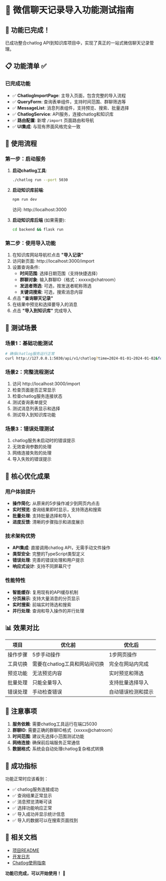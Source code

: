 # 📱 微信聊天记录导入功能测试指南

## 🎉 功能已完成！

已成功整合chatlog API到知识库项目中，实现了真正的一站式微信聊天记录管理。

## 📋 功能清单 ✅

### 已完成功能
- ✅ **ChatlogImportPage**: 主导入页面，包含完整的导入流程
- ✅ **QueryForm**: 查询表单组件，支持时间范围、群聊筛选等
- ✅ **MessageList**: 消息列表组件，支持预览、搜索、批量选择
- ✅ **ChatlogService**: API服务，连接chatlog和知识库
- ✅ **路由配置**: 新增 `/import` 页面路由和导航
- ✅ **UI集成**: 与现有界面风格完全一致

## 🚀 使用流程

### 第一步：启动服务
1. **启动chatlog工具**:
   ```bash
   ./chatlog run --port 5030
   ```

2. **启动知识库前端**:
   ```bash
   npm run dev
   ```
   访问: http://localhost:3000

3. **启动知识库后端** (如果需要):
   ```bash
   cd backend && flask run
   ```

### 第二步：使用导入功能
1. 在知识库网站导航栏点击 **"导入记录"**
2. 访问新页面: http://localhost:3000/import
3. 设置查询条件:
   - **时间范围**: 选择日期范围（支持快捷选择）
   - **群聊对象**: 输入群聊ID（格式：xxxxx@chatroom）
   - **发送者筛选**: 可选，按发送者昵称筛选
   - **关键词搜索**: 可选，搜索消息内容
4. 点击 **"查询聊天记录"**
5. 在结果中预览和选择要导入的消息
6. 点击 **"导入到知识库"** 完成导入

## 🔧 测试场景

### 场景1：基础功能测试
```bash
# 确保chatlog服务运行正常
curl http://127.0.0.1:5030/api/v1/chatlog?time=2024-01-01~2024-01-02&format=json
```

### 场景2：完整流程测试
1. 访问 http://localhost:3000/import
2. 检查页面是否正常显示
3. 检查chatlog服务连接状态
4. 测试查询表单提交
5. 测试消息列表显示和选择
6. 测试导入到知识库功能

### 场景3：错误处理测试
1. chatlog服务未启动时的错误提示
2. 无效查询参数的处理
3. 网络连接失败的处理
4. 导入失败的错误提示

## 🎯 核心优化成果

### 用户体验提升
- **操作简化**: 从原来的5步操作减少到网页内点击
- **实时预览**: 查询结果即时显示，支持筛选和搜索
- **批量处理**: 支持批量选择和导入
- **进度反馈**: 清晰的步骤指示和进度展示

### 技术架构优势
- **API集成**: 直接调用chatlog API，无需手动文件操作
- **类型安全**: 完整的TypeScript类型定义
- **错误处理**: 完善的错误处理和用户提示
- **响应式设计**: 支持不同屏幕尺寸

### 性能特性
- **智能缓存**: 复用现有的API缓存机制
- **分页展示**: 支持大量消息的分页显示
- **实时搜索**: 前端实时筛选和搜索
- **并行处理**: 查询和导入操作的并行处理

## 📊 效果对比

| 项目 | 优化前 | 优化后 |
|------|--------|--------|
| 操作步骤 | 5步手动操作 | 1步网页操作 |
| 工具切换 | 需要在chatlog工具和网站间切换 | 完全在网站内完成 |
| 预览功能 | 无法预览内容 | 实时预览和筛选 |
| 批量处理 | 只能全量导入 | 支持批量选择导入 |
| 错误处理 | 手动检查错误 | 自动错误检测和提示 |

## 🚨 注意事项

1. **服务依赖**: 需要chatlog工具运行在端口5030
2. **群聊ID**: 需要正确的群聊ID格式（xxxxx@chatroom）
3. **时间范围**: 建议先选择小范围测试功能
4. **网络连接**: 确保前后端服务正常通信
5. **数据格式**: 系统会自动处理chatlog复杂格式转换

## 🎉 成功指标

功能正常时应该看到：
- ✅ chatlog服务连接成功
- ✅ 查询结果正常显示
- ✅ 消息预览清晰可读
- ✅ 选择功能响应正常
- ✅ 导入成功并显示统计信息
- ✅ 导入的数据可以在搜索页面找到

## 🔗 相关文档

- [项目README](./README.md)
- [开发日志](./DEVELOPMENT_LOG_2025-08-06.md)
- [Chatlog使用指南](./CHATLOG_USAGE_GUIDE.md)

**功能已完成，可以开始使用！** 🎊